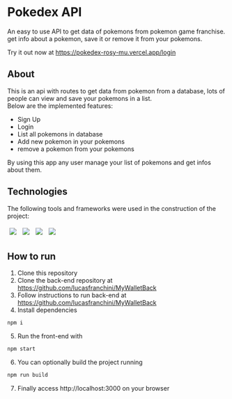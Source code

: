 # Pokedex API

An easy to use API to get data of pokemons from pokemon game franchise. get info about a pokemon, save it or remove it from your pokemons.


Try it out now at https://pokedex-rosy-mu.vercel.app/login

## About

This is an api with routes to get data from pokemon from a database, lots of people can view and save your pokemons in a list.\
Below are the implemented features:

- Sign Up
- Login
- List all pokemons in database
- Add new pokemon in your pokemons
- remove a pokemon from your pokemons

By using this app any user manage your list of pokemons and get infos about them.

## Technologies
The following tools and frameworks were used in the construction of the project:<br>
<p>
  <img style='margin: 5px;' src='https://img.shields.io/badge/styled-components%20-%2320232a.svg?&style=for-the-badge&color=b8679e&logo=styled-components&logoColor=%3a3a3a'>
  <img style='margin: 5px;' src='https://img.shields.io/badge/axios%20-%2320232a.svg?&style=for-the-badge&color=informational'>
  <img style='margin: 5px;' src="https://img.shields.io/badge/react-app%20-%2320232a.svg?&style=for-the-badge&color=60ddf9&logo=react&logoColor=%2361DAFB"/>
  <img style='margin: 5px;' src="https://img.shields.io/badge/react_route%20-%2320232a.svg?&style=for-the-badge&logo=react&logoColor=%2361DAFB"/>
</p>

## How to run

1. Clone this repository
2. Clone the back-end repository at https://github.com/lucasfranchini/MyWalletBack
3. Follow instructions to run back-end at https://github.com/lucasfranchini/MyWalletBack
4. Install dependencies
```bash
npm i
```
5. Run the front-end with
```bash
npm start
```
6. You can optionally build the project running
```bash
npm run build
```
7. Finally access http://localhost:3000 on your browser 
